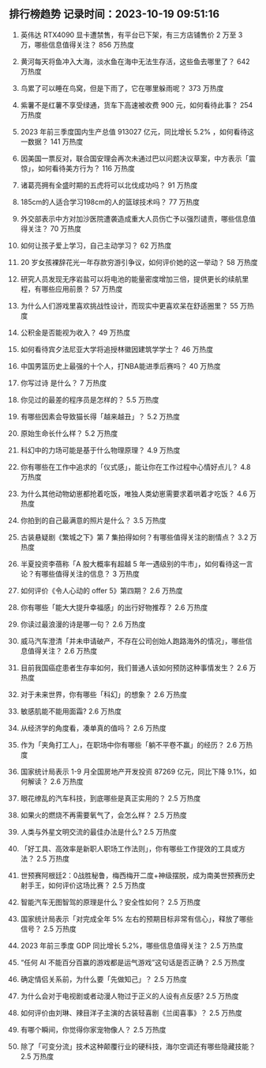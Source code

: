 
## 排行榜趋势 记录时间：2023-10-19 09:51:16
  
  1. 英伟达 RTX4090 显卡遭禁售，有平台已下架，有三方店铺售价 2 万至 3 万，哪些信息值得关注？ 856 万热度
    
  2. 黄河每天将鱼冲入大海，淡水鱼在海中无法生存活，这些鱼去哪里了？ 642 万热度
    
  3. 鸟累了可以睡在鸟窝，但是下雨了，它在哪里躲雨呢？ 373 万热度
    
  4. 紫薯不是红薯不享受绿通，货车下高速被收费 900 元，如何看待此事？ 254 万热度
    
  5. 2023 年前三季度国内生产总值 913027 亿元，同比增长 5.2% ，如何看待这一数据？ 141 万热度
    
  6. 因美国一票反对，联合国安理会再次未通过巴以问题决议草案，中方表示「震惊」，如何看待美方行为？ 116 万热度
    
  7. 诸葛亮拥有全盛时期的五虎将可以北伐成功吗？ 91 万热度
    
  8. 185cm的人适合学习198cm的人的篮球技术吗？ 77 万热度
    
  9. 外交部表示中方对加沙医院遭袭造成重大人员伤亡予以强烈谴责，哪些信息值得关注？ 70 万热度
    
  10. 如何让孩子爱上学习，自己主动学习？ 62 万热度
    
  11. 20 岁女孩裸辞花光一年存款穷游引争议，如何评价她的这一举动？ 58 万热度
    
  12. 研究人员发现无序岩盐可以将电池的能量密度增加三倍，提供更长的续航里程，有哪些应用前景？ 57 万热度
    
  13. 为什么人们游戏里喜欢挑战性设计，而现实中更喜欢呆在舒适圈里？ 55 万热度
    
  14. 公积金是否能视为收入？ 49 万热度
    
  15. 如何看待宾夕法尼亚大学将追授林徽因建筑学学士？ 46 万热度
    
  16. 中国男篮历史上最强的十个人，打NBA能进季后赛吗？ 40 万热度
    
  17. 你写过诗 是什么？ 7 万热度
    
  18. 你见过的最差的程序员是怎样的？ 5.5 万热度
    
  19. 有哪些因素会导致猫长得「越来越丑」？ 5.2 万热度
    
  20. 原始生命长什么样？ 5.2 万热度
    
  21. 科幻中的力场可能是基于什么物理原理？ 4.9 万热度
    
  22. 你有哪些在工作中追求的「仪式感」，能让你在工作过程中心情好点儿？ 4.8 万热度
    
  23. 为什么其他动物幼崽都抢着吃饭，唯独人类幼崽需要求着哄着才吃饭？ 4.6 万热度
    
  24. 你拍到的自己最满意的照片是什么？ 3.5 万热度
    
  25. 古装悬疑剧《繁城之下》第 7 集拍得如何？有哪些值得关注的剧情点？ 3.2 万热度
    
  26. 半夏投资李蓓称「A 股大概率有超越 5 年一遇级别的牛市」，如何看待这一言论？有哪些值得关注的信息？ 3 万热度
    
  27. 如何评价《令人心动的 offer 5》第四期？ 2.6 万热度
    
  28. 你有哪些「能大大提升幸福感」的出行好物推荐？ 2.6 万热度
    
  29. 你读过最浪漫的诗是哪一句？ 2.6 万热度
    
  30. 威马汽车澄清「并未申请破产，不存在公司创始人跑路海外的情况」，哪些信息值得关注？ 2.6 万热度
    
  31. 目前我国癌症患者生存率如何，我们普通人该如何预防这种事情发生？ 2.6 万热度
    
  32. 对于未来世界，你有哪些「科幻」的想象？ 2.6 万热度
    
  33. 敏感肌能不能用面霜? 2.6 万热度
    
  34. 从经济学的角度看，凑单真的值吗？ 2.6 万热度
    
  35. 作为「夹角打工人」，在职场中你有哪些「躺不平卷不赢」的经历？ 2.6 万热度
    
  36. 国家统计局表示 1-9 月全国房地产开发投资 87269 亿元，同比下降 9.1%，如何解读？ 2.6 万热度
    
  37. 眼花缭乱的汽车科技，到底哪些是真正实用的？ 2.5 万热度
    
  38. 如果火的燃烧不再需要氧气了，会怎么样？ 2.5 万热度
    
  39. 人类与外星文明交流的最佳办法是什么? 2.5 万热度
    
  40. 「好工具、高效率是新职人职场工作法则」，你有哪些工作提效的工具或方法？ 2.5 万热度
    
  41. 世预赛阿根廷2：0战胜秘鲁，梅西梅开二度+神级摆脱，成为南美世预赛历史射手王，如何评价这场比赛？ 2.5 万热度
    
  42. 智能汽车无图智驾的原理是什么？安全性如何？ 2.5 万热度
    
  43. 国家统计局表示「对完成全年 5% 左右的预期目标非常有信心」，释放了哪些信号？ 2.5 万热度
    
  44. 2023 年前三季度 GDP 同比增长 5.2%，哪些信息值得关注？ 2.5 万热度
    
  45. “任何 AI 不能百分百赢的游戏都是运气游戏”这句话是否正确？ 2.5 万热度
    
  46. 确定情侣关系前，为什么要「先做知己」？ 2.5 万热度
    
  47. 为什么会对于电视剧或者动漫人物过于正义的人设有点反感? 2.5 万热度
    
  48. 如何评价由刘琳、辣目洋子主演的古装轻喜剧《兰闺喜事》？ 2.5 万热度
    
  49. 有哪个瞬间，你觉得你家宠物像人？ 2.5 万热度
    
  50. 除了「可变分流」技术这种颠覆行业的硬科技，海尔空调还有哪些隐藏技能？ 2.5 万热度
    